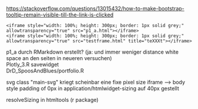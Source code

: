 https://stackoverflow.com/questions/13015432/how-to-make-bootstrap-tooltip-remain-visible-till-the-link-is-clicked
  
`<iframe style="width: 100%; height: 300px; border: 1px solid grey;" allowtransparency="true" src="p1_a.html"></iframe>`  
`<iframe style="width: 100%; height: 300px; border: 1px solid grey;" allowtransparency="true" src="testframe.html" title="teXXXt"></iframe>`  

p1_a durch RMarkdown erstellt?  (ja: und immer weniger distance white space an den seiten in neueren versuchen)  
Plotly_3.R savewidget  
DrD_SpoosAndBlues/portfolio.R

svg class "main-svg" kriegt scheinbar eine fixe pixel size
iframe --> body style padding of 0px
in application/htmlwidget-sizing auf 40px gestellt

resolveSizing in htmltools (r package)